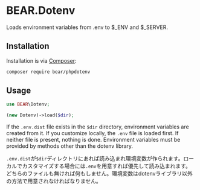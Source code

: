 # BEAR.Dotenv

Loads environment variables from .env to $_ENV and $_SERVER.

## Installation

Installation is via [Composer](https://getcomposer.org/):

```bash
composer require bear/phpdotenv
```

## Usage

```php
use BEAR\Dotenv;

(new Dotenv)->load($dir);
```

If the `.env.dist` file exists in the `$dir` directory, environment variables are created from it. If you customize locally, the `.env` file is loaded first.
If neither file is present, nothing is done. Environment variables must be provided by methods other than the dotenv library.



`.env.dist`が`$dir`ディレクトリにあれば読み込まれ環境変数が作られます。ローカルでカスタマイズする場合には`.env`を用意すれば優先して読み込まれます。
どちらのファイルも無ければ何もしません。環境変数はdotenvライブラリ以外の方法で用意されなければなりません。
